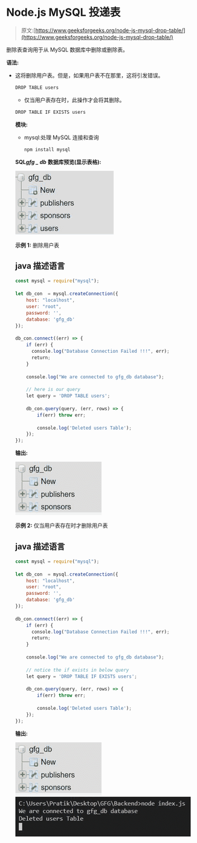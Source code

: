 # Node.js MySQL 投递表

> 原文:[https://www.geeksforgeeks.org/node-js-mysql-drop-table/](https://www.geeksforgeeks.org/node-js-mysql-drop-table/)

删除表查询用于从 MySQL 数据库中删除或删除表。

**语法:**

*   这将删除用户表。但是，如果用户表不在那里，这将引发错误。

    ```js
    DROP TABLE users
    ```

    *   仅当用户表存在时，此操作才会将其删除。

    ```js
    DROP TABLE IF EXISTS users
    ```

    **模块:**

    *   mysql:处理 MySQL 连接和查询

        ```js
        npm install mysql
        ```

    **SQL*****gfg _ db***
    **数据库预览(显示表格):**

    ![](img/f4ee5641597d9381f4f2191d11484612.png)

    **示例 1:** 删除用户表

    ## java 描述语言

    ```js
    const mysql = require("mysql");

    let db_con  = mysql.createConnection({
        host: "localhost",
        user: "root",
        password: '',
        database: 'gfg_db'
    });

    db_con.connect((err) => {
        if (err) {
          console.log("Database Connection Failed !!!", err);
          return;
        }

        console.log("We are connected to gfg_db database");

        // here is our query
        let query = 'DROP TABLE users';

        db_con.query(query, (err, rows) => {
            if(err) throw err;

            console.log('Deleted users Table');
        });
    });
    ```

    **输出:**

    ![](img/4ec5e7083deac294fec0c65e9df542be.png)

    **示例 2:** 仅当用户表存在时才删除用户表

    ## java 描述语言

    ```js
    const mysql = require("mysql");

    let db_con  = mysql.createConnection({
        host: "localhost",
        user: "root",
        password: '',
        database: 'gfg_db'
    });

    db_con.connect((err) => {
        if (err) {
          console.log("Database Connection Failed !!!", err);
          return;
        }

        console.log("We are connected to gfg_db database");

        // notice the if exists in below query
        let query = 'DROP TABLE IF EXISTS users';

        db_con.query(query, (err, rows) => {
            if(err) throw err;

            console.log('Deleted users Table');
        });
    });
    ```

    **输出:**

    ![](img/4ec5e7083deac294fec0c65e9df542be.png) ![](img/71e3715307381e8ba4d181ba206e879d.png)
